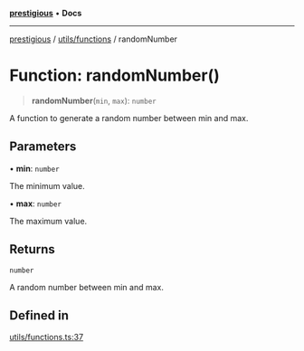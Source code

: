[**prestigious**](../../../README.md) • **Docs**

***

[prestigious](../../../README.md) / [utils/functions](../README.md) / randomNumber

# Function: randomNumber()

> **randomNumber**(`min`, `max`): `number`

A function to generate a random number between min and max.

## Parameters

• **min**: `number`

The minimum value.

• **max**: `number`

The maximum value.

## Returns

`number`

A random number between min and max.

## Defined in

[utils/functions.ts:37](https://github.com/LightBlueGamer/Prestigious/blob/bceae299d5416ea8756fa7d0aa42b82d959295c3/src/lib/utils/functions.ts#L37)
